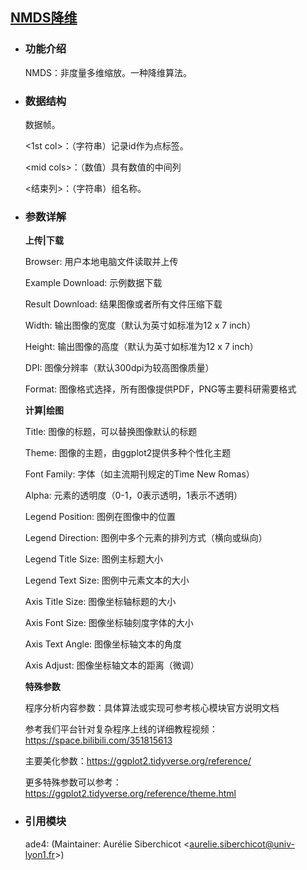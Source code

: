 ## [NMDS降维](/advance/nmds-ellipse)

- ### 功能介绍

  NMDS：非度量多维缩放。一种降维算法。

- ### 数据结构

  数据帧。

  \<1st col\>：（字符串）记录id作为点标签。

  \<mid cols\>：（数值）具有数值的中间列

  \<结束列\>：（字符串）组名称。


- ### 参数详解

  **上传|下载**

  Browser: 用户本地电脑文件读取并上传

  Example Download: 示例数据下载

  Result Download: 结果图像或者所有文件压缩下载

  Width: 输出图像的宽度（默认为英寸如标准为12 x 7 inch）

  Height: 输出图像的高度（默认为英寸如标准为12 x 7 inch）

  DPI: 图像分辨率（默认300dpi为较高图像质量）

  Format: 图像格式选择，所有图像提供PDF，PNG等主要科研需要格式

    **计算|绘图**
    
    Title: 图像的标题，可以替换图像默认的标题
    
    Theme: 图像的主题，由ggplot2提供多种个性化主题
    
    Font Family: 字体（如主流期刊规定的Time New Romas）
    
    Alpha: 元素的透明度（0-1，0表示透明，1表示不透明）
    
    
    Legend Position: 图例在图像中的位置
    
    Legend Direction: 图例中多个元素的排列方式（横向或纵向）
    
    Legend Title Size: 图例主标题大小
    
    Legend Text Size: 图例中元素文本的大小
    
    
    Axis Title Size: 图像坐标轴标题的大小
    
    Axis Font Size: 图像坐标轴刻度字体的大小
    
    Axis Text Angle: 图像坐标轴文本的角度
    
    Axis Adjust: 图像坐标轴文本的距离（微调）
    
    
    **特殊参数**
    
    程序分析内容参数：具体算法或实现可参考核心模块官方说明文档
    
    参考我们平台针对复杂程序上线的详细教程视频：https://space.bilibili.com/351815613
    
    主要美化参数：https://ggplot2.tidyverse.org/reference/
    
    更多特殊参数可以参考：https://ggplot2.tidyverse.org/reference/theme.html

- ### 引用模块

  ade4: (Maintainer: Aurélie Siberchicot \<aurelie.siberchicot@univ-lyon1.fr\>)
